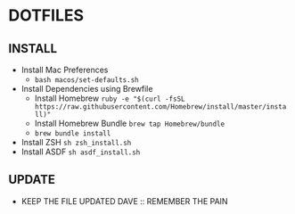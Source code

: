 # DOTFILES

## INSTALL
- Install Mac Preferences
  - `bash macos/set-defaults.sh`
- Install Dependencies using Brewfile
  - Install Homebrew `ruby -e "$(curl -fsSL https://raw.githubusercontent.com/Homebrew/install/master/install)"`
  - Install Homebrew Bundle `brew tap Homebrew/bundle`
  - `brew bundle install`
- Install ZSH `sh zsh_install.sh`
- Install ASDF `sh asdf_install.sh`

## UPDATE
- KEEP THE FILE UPDATED DAVE :: REMEMBER THE PAIN